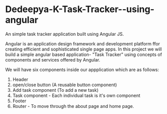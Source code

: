 # Dedeepya-K-Task-Tracker--using-angular
An simple task tracker application built using Angular JS.

Angular is an application design framework and development platform ffor creating efficient and sophisticated single page apps.
In this project we will build a simple angular based application- "Task Tracker" using concepts of components and services offered by Angular.

We will have six components inside our appplication which are as follows:

1. Header
2. open/close button (A reusable button component)
3. Add task component (To add a new task)
4. Task component - Each individual task is it's own component
5. Footer
6. Router - To move through the about page and home page.
